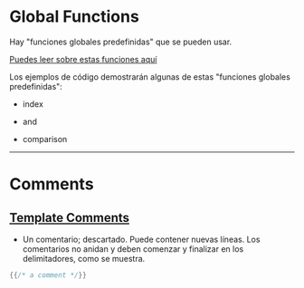 # Global Functions

Hay "funciones globales predefinidas" que se pueden usar.

[Puedes leer sobre estas funciones aquí](https://godoc.org/text/template#hdr-Functions)

Los ejemplos de código demostrarán algunas de estas "funciones globales predefinidas":

- index

- and

- comparison
 
 ***
 
# Comments

## [Template Comments](https://godoc.org/text/template#hdr-Actions)
- Un comentario; descartado. Puede contener nuevas líneas. Los comentarios no anidan y deben comenzar y finalizar en los delimitadores, como se muestra.
``` Go
{{/* a comment */}}